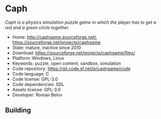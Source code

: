 # Caph

_Caph is a physics simulation puzzle game in which the player has to get a red and a green circle together._

- Home: http://caphgame.sourceforge.net/, https://sourceforge.net/projects/caphgame
- State: mature, inactive since 2010
- Download: https://sourceforge.net/projects/caphgame/files/
- Platform: Windows, Linux
- Keywords: puzzle, open content, sandbox, simulation
- Code repository: https://git.code.sf.net/p/caphgame/code
- Code language: C
- Code license: GPL-3.0
- Code dependencies: SDL
- Assets license: GPL-3.0
- Developer: Roman Belov

## Building
